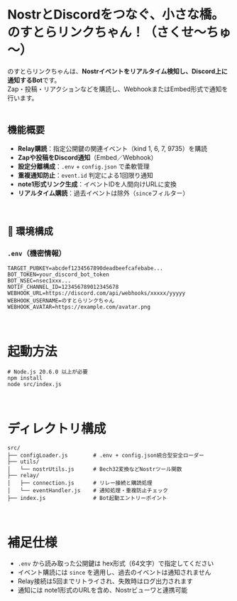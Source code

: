 # NostrとDiscordをつなぐ、小さな橋。のすとらリンクちゃん！（さくせ～ちゅ～）
のすとらリンクちゃんは、**Nostrイベントをリアルタイム検知し、Discord上に通知するBot**です。<br>
Zap・投稿・リアクションなどを購読し、WebhookまたはEmbed形式で通知を行います。<br>
<br>

## 機能概要
- **Relay購読**：指定公開鍵の関連イベント（kind 1, 6, 7, 9735）を購読
- **Zapや投稿をDiscord通知**（Embed／Webhook）
- **設定分離構成**：`.env` + `config.json` で柔軟管理
- **重複通知防止**：`event.id` 判定による1回限り通知
- **note1形式リンク生成**：イベントIDを人間向けURLに変換
- **リアルタイム購読**：過去イベントは除外（`since`フィルター）
<br>

## 🔧 環境構成
### `.env`（機密情報）
```env
TARGET_PUBKEY=abcdef1234567890deadbeefcafebabe...
BOT_TOKEN=your_discord_bot_token
BOT_NSEC=nsec1xxx...
NOTIF_CHANNEL_ID=123456789012345678
WEBHOOK_URL=https://discord.com/api/webhooks/xxxxx/yyyyy
WEBHOOK_USERNAME=のすとらリンクちゃん
WEBHOOK_AVATAR=https://example.com/avatar.png
```
<br>

# 起動方法
```
# Node.js 20.6.0 以上が必要
npm install
node src/index.js
```
<br>

# ディレクトリ構成
```
src/
├── configLoader.js        # .env + config.json統合型安全ローダー
├── utils/
│   └── nostrUtils.js      # Bech32変換などNostrツール関数
├── relay/
│   ├── connection.js      # リレー接続と購読処理
│   └── eventHandler.js    # 通知処理・重複防止チェック
├── index.js               # Bot起動エントリーポイント
```
<br>

# 補足仕様
- `.env` から読み取った公開鍵は hex形式（64文字）で指定してください
- イベント購読には `since` を適用し、過去のイベントは通知されません
- Relay接続は5回までリトライされ、失敗時はログ出力されます
- 通知には note1形式のURLを含め、Nostrビューワと連携可能
